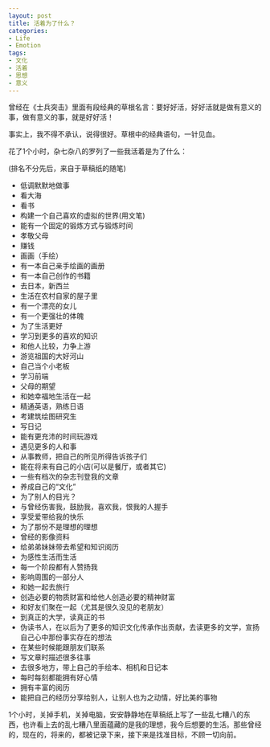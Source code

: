 ```yaml
---
layout: post
title: 活着为了什么？
categories:
- Life
- Emotion
tags:
- 文化
- 活着
- 思想
- 意义
---
```


曾经在《士兵突击》里面有段经典的草根名言：要好好活，好好活就是做有意义的事，做有意义的事，就是好好活！

事实上，我不得不承认，说得很好。草根中的经典语句，一针见血。

花了1个小时，杂七杂八的罗列了一些我活着是为了什么：

(排名不分先后，来自于草稿纸的随笔)


 - 低调默默地做事               
 - 看大海                      
 - 看书                                 
 - 构建一个自己喜欢的虚拟的世界(用文笔)                
 - 能有一个固定的锻炼方式与锻炼时间                         
 - 孝敬父母                             
 - 赚钱                                              
 - 画画（手绘）                                              
 - 有一本自己亲手绘画的画册                                              
 - 有一本自己创作的书籍                                              
 - 去日本，新西兰                                              
 - 生活在农村自家的屋子里                                              
 - 有一个漂亮的女儿                                              
 - 有一个更强壮的体魄                                              
 - 为了生活更好                                              
 - 学习到更多的喜欢的知识                                              
 - 和他人比较，力争上游                                              
 - 游览祖国的大好河山                                              
 - 自己当个小老板                                              
 - 学习前端                                              
 - 父母的期望                                              
 - 和她幸福地生活在一起                                              
 - 精通英语，熟练日语                                              
 - 考建筑绘图研究生                                              
 - 写日记                                              
 - 能有更充沛的时间玩游戏                                              
 - 遇见更多的人和事                                              
 - 从事教师，把自己的所见所得告诉孩子们                                              
 - 能在将来有自己的小店(可以是餐厅，或者其它)                                              
 - 一些有档次的杂志刊登我的文章                                              
 - 养成自己的“文化”                                              
 - 为了别人的目光？                                              
 - 与曾经伤害我，鼓励我，喜欢我，恨我的人握手                                              
 - 享受爱带给我的快乐                                              
 - 为了那份不是理想的理想                                              
 - 曾经的影像资料                                              
 - 给弟弟妹妹带去希望和知识阅历                                              
 - 为感性生活而生活                                               
 - 每一个阶段都有人赞扬我                                              
 - 影响周围的一部分人                                              
 - 和她一起去旅行                                              
 - 创造必要的物质财富和给他人创造必要的精神财富                                              
 - 和好友们聚在一起（尤其是很久没见的老朋友）                                              
 - 到真正的大学，读真正的书                                              
 - 伪读书人，在以后为了更多的知识文化传承作出贡献，去读更多的文学，宣扬自己心中那份事实存在的想法                                              
 - 在某些时候能跟朋友们联系                                              
 - 写文章时描述很多往事                                              
 - 去很多地方，带上自己的手绘本、相机和日记本                                              
 - 每时每刻都能拥有好心情                                              
 - 拥有丰富的阅历                                              
 - 能把自己的经历分享给别人，让别人也为之动情，好比美的事物                                              

1个小时，关掉手机，关掉电脑，安安静静地在草稿纸上写了一些乱七糟八的东西，也许看上去的乱七糟八里面蕴藏的是我的理想，我今后想要的生活。那些曾经的，现在的，将来的，都被记录下来，接下来是找准目标，不顾一切向前。
